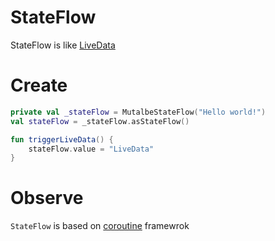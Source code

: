 # StateFlow

StateFlow is like [LiveData](https://github.com/KidPudel/android-starter-kit/blob/main/Android/live-data.md)

# Create

```kotlin
private val _stateFlow = MutalbeStateFlow("Hello world!")
val stateFlow = _stateFlow.asStateFlow()
```


```kotlin
fun triggerLiveData() {
    stateFlow.value = "LiveData"
}
```

# Observe

`StateFlow` is based on [coroutine](https://github.com/KidPudel/android-starter-kit/blob/main/Kotlin/coroutines.md) framewrok
